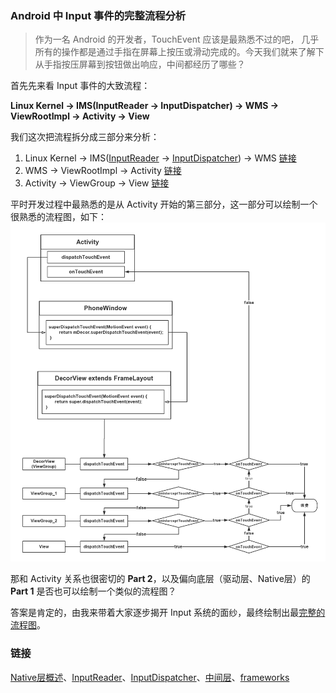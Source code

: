 ### Android 中 Input 事件的完整流程分析

> 作为一名 Android 的开发者，TouchEvent 应该是最熟悉不过的吧， 几乎所有的操作都是通过手指在屏幕上按压或滑动完成的。今天我们就来了解下从手指按压屏幕到按钮做出响应，中间都经历了哪些？

首先先来看 Input 事件的大致流程：

**Linux Kernel -> IMS(InputReader -> InputDispatcher) -> WMS -> ViewRootImpl -> Activity -> View**

我们这次把流程拆分成三部分来分析：
1. Linux Kernel -> IMS([InputReader](analysis/touchAnalysis_native_2.md) -> [InputDispatcher](analysis/touchAnalysis_native_3.md)) -> WMS [链接](analysis/touchAnalysis_native.md)
2. WMS -> ViewRootImpl -> Activity [链接](analysis/touchAnalysis_ipc.md)
3. Activity -> ViewGroup -> View [链接](analysis/touchAnalysis_framework.md)

平时开发过程中最熟悉的是从 Activity 开始的第三部分，这一部分可以绘制一个很熟悉的流程图，如下：
![img](image/TouchEvent.png)

那和 Activity 关系也很密切的 **Part 2**，以及偏向底层（驱动层、Native层）的 **Part 1** 是否也可以绘制一个类似的流程图？

答案是肯定的，由我来带着大家逐步揭开 Input 系统的面纱，最终绘制出最[完整的流程图](analysis/touch_lifecircle.md)。

### 链接
[Native层概述](analysis/touchAnalysis_native.md)、[InputReader](analysis/touchAnalysis_native_2.md)、[InputDispatcher](analysis/touchAnalysis_native_3.md)、[中间层](analysis/touchAnalysis_ipc.md)、[frameworks](analysis/touchAnalysis_framework.md)
